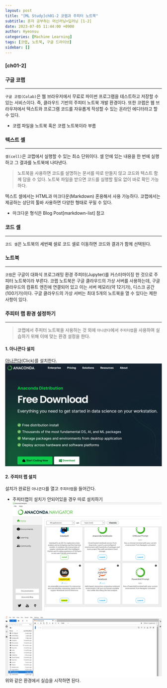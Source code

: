 ```yaml
---
layout: post
title: "[ML Study]ch01-2 코랩과 주피터 노트북"
subtitle: 혼자 공부하는 머신러닝+딥러닝 [1-2]
date: 2023-07-05 11:44:00 +0900
author: Hyeonsu
categories: [Machine Learning]
tags: [코랩, 노트북, 구글 드라이브]
sidebar: []
---
```


### [ch01-2]

### 구글 코랩
----------------------
`구글 코랩(Colab)`은 웹 브라우저에서 무료로 파이썬 프로그램을 테스트하고 저장할 수 있는 서비스이다.
즉, 클라우드 기반의 주피터 노트북 개발 환경이다.
또한 코랩은 웹 브라우저에서 텍스트와 프로그램 코드를 자유롭게 작성할 수 있는 온라인 에디터라고 할 수 있다.
- 코랩 파일을 노트북 혹은 코랩 노트북이라 부름

### 텍스트 셀
----------------------
`셀(cell)`은 코랩에서 실행할 수 있는 최소 단위이다.
셀 안에 있는 내용을 한 번에 실행하고 그 결과를 노트북에 나타낸다.
> 노트북을 사용하면 코드를 설명하는 문서를 따로 만들지 않고 코드와 텍스트 함께 담을 수 있다. 노트북 파일을 받으면 코드를 실행할 필요 없이 바로 확인 가능하다.

텍스트 셀에서는 HTML과 마크다운(Markdown) 혼용해서 사용 가능하다.
코랩에서는 제공하는 상단의 툴바 사용하면 다양한 형태로 꾸밀 수 있다.
- 마크다운 형식은 Blog Post[markdown-list] 참고

### 코드 셀 
---------------------
`코드 셀`은 노트북의 세번째 셀로 코드 셀로 이동하면 코드와 결과가 함께 선택된다.

### 노트북 
---------------------
`코랩`은 구글이 대화식 프로그래밍 환경 주피터(Jupyter)를 커스터마이징 한 것으로 주피터 노트북이라 부른다.
코랩 노트북은 구글 클라우드의 가상 서버를 사용하는데,
구글 클라우드의 컴퓨트 엔진에 연결되어 있고 이는 서버 메모리(약 12기가), 디스크 공간(100기가)이다.
구글 클라우드의 가상 서버는 최대 5개의 노트북을 열 수 있다는 제한 사항이 있다.


### 주피터 랩 환경 설정하기
-------------------
> 코랩에서 주피터 노트북을 사용하는 것 외에 `아나콘다`에서 `주피터랩`을 사용하여 실습하기 위해 이에 맞는 환경 설정을 한다.

#### 1. 아나콘다 설치
[아나콘다](https://www.anaconda.com/download)(Click)를 설치한다.
![Anaconda Download](/assets/images/post/2023-07-05-ch01-2/ch01-2(1).png)


#### 2. 주피터 랩 설치 
설치가 완료된 `아나콘다`를 열고 `주피터랩`을 들어간다. 
- 주피터랩이 설치가 안되어있을 경우 따로 설치하기
![JupyterLab](/assets/images/post/2023-07-05-ch01-2/ch01-2(2).png)

![Start](/assets/images/post/2023-07-05-ch01-2/ch01-2(3).png)
위와 같은 환경에서 실습을 시작하면 된다.

    